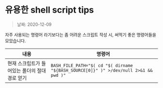 
# 유용한 shell script tips

> 날짜: 2020-12-09

자주 사용되는 명령어 라기보다는 좀 어려운 스크립트 작성 시, 써먹기 좋은 명령어들을 모았습니다.

내용 | 명령어
--- | ---
현재 스크립트가 들어있는 폴더의 절대 경로 얻기 | `BASH_FILE_PATH="$( cd "$( dirname "${BASH_SOURCE[0]}" )" >/dev/null 2>&1 && pwd )"`
